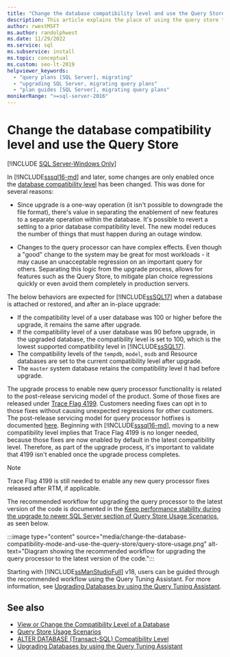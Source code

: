 ```yaml
---
title: "Change the database compatibility level and use the Query Store"
description: This article explains the place of using the query store to establish a baseline and changing the database compatibility level in a SQL Server upgrade.
author: rwestMSFT
ms.author: randolphwest
ms.date: 11/29/2022
ms.service: sql
ms.subservice: install
ms.topic: conceptual
ms.custom: seo-lt-2019
helpviewer_keywords:
  - "query plans [SQL Server], migrating"
  - "upgrading SQL Server, migrating query plans"
  - "plan guides [SQL Server], migrating query plans"
monikerRange: ">=sql-server-2016"
---
```

# Change the database compatibility level and use the Query Store

[!INCLUDE [SQL Server-Windows Only](../../includes/applies-to-version/sql-windows-only.md)]

In [!INCLUDE[sssql16-md](../../includes/sssql16-md.md)] and later, some changes are only enabled once the [database compatibility level](../../t-sql/statements/alter-database-transact-sql-compatibility-level.md) has been changed. This was done for several reasons:

- Since upgrade is a one-way operation (it isn't possible to downgrade the file format), there's value in separating the enablement of new features to a separate operation within the database. It's possible to revert a setting to a prior database compatibility level. The new model reduces the number of things that must happen during an outage window.

- Changes to the query processor can have complex effects. Even though a "good" change to the system may be great for most workloads - it may cause an unacceptable regression on an important query for others. Separating this logic from the upgrade process, allows for features such as the Query Store, to mitigate plan choice regressions quickly or even avoid them completely in production servers.

The below behaviors are expected for [!INCLUDE[ssSQL17](../../includes/sssql17-md.md)] when a database is attached or restored, and after an in-place upgrade:

- If the compatibility level of a user database was 100 or higher before the upgrade, it remains the same after upgrade.
- If the compatibility level of a user database was 90 before upgrade, in the upgraded database, the compatibility level is set to 100, which is the lowest supported compatibility level in [!INCLUDE[ssSQL17](../../includes/sssql17-md.md)].
- The compatibility levels of the `tempdb`, `model`, `msdb` and Resource databases are set to the current compatibility level after upgrade.
- The `master` system database retains the compatibility level it had before upgrade.

The upgrade process to enable new query processor functionality is related to the post-release servicing model of the product. Some of those fixes are released under [Trace Flag 4199](../../t-sql/database-console-commands/dbcc-traceon-trace-flags-transact-sql.md#tf4199). Customers needing fixes can opt in to those fixes without causing unexpected regressions for other customers. The post-release servicing model for query processor hotfixes is documented [here](https://support.microsoft.com/kb/974006). Beginning with [!INCLUDE[sssql16-md](../../includes/sssql16-md.md)], moving to a new compatibility level implies that  Trace Flag 4199 is no longer needed, because those fixes are now enabled by default in the latest compatibility level. Therefore, as part of the upgrade process, it's important to validate that 4199 isn't enabled once the upgrade process completes.

> [!NOTE]  
> Trace Flag 4199 is still needed to enable any new query processor fixes released after RTM, if applicable.

The recommended workflow for upgrading the query processor to the latest version of the code is documented in the [Keep performance stability during the upgrade to newer SQL Server section of Query Store Usage Scenarios](../../relational-databases/performance/query-store-usage-scenarios.md#CEUpgrade), as seen below.

:::image type="content" source="media/change-the-database-compatibility-mode-and-use-the-query-store/query-store-usage.png" alt-text="Diagram showing the recommended workflow for upgrading the query processor to the latest version of the code.":::

Starting with [!INCLUDE[ssManStudioFull](../../includes/ssmanstudiofull-md.md)] v18, users can be guided through the recommended workflow using the Query Tuning Assistant. For more information, see [Upgrading Databases by using the Query Tuning Assistant](../../relational-databases/performance/upgrade-dbcompat-using-qta.md).

## See also

- [View or Change the Compatibility Level of a Database](../../relational-databases/databases/view-or-change-the-compatibility-level-of-a-database.md)
- [Query Store Usage Scenarios](../../relational-databases/performance/query-store-usage-scenarios.md)
- [ALTER DATABASE &#40;Transact-SQL&#41; Compatibility Level](../../t-sql/statements/alter-database-transact-sql-compatibility-level.md)
- [Upgrading Databases by using the Query Tuning Assistant](../../relational-databases/performance/upgrade-dbcompat-using-qta.md)
